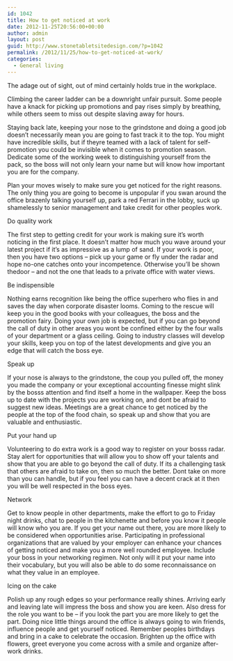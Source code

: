 ```yaml
---
id: 1042
title: How to get noticed at work
date: 2012-11-25T20:56:00+00:00
author: admin
layout: post
guid: http://www.stonetabletsitedesign.com/?p=1042
permalink: /2012/11/25/how-to-get-noticed-at-work/
categories:
  - General living
---
```

The adage out of sight, out of mind certainly holds true in the workplace.

Climbing the career ladder can be a downright unfair pursuit. Some people have a knack for picking up promotions and pay rises simply by breathing, while others seem to miss out despite slaving away for hours.

Staying back late, keeping your nose to the grindstone and doing a good job doesn&#8217;t necessarily mean you are going to fast track it to the top. You might have incredible skills, but if theyre teamed with a lack of talent for self-promotion you could be invisible when it comes to promotion season. Dedicate some of the working week to distinguishing yourself from the pack, so the boss will not only learn your name but will know how important you are for the company.

Plan your moves wisely to make sure you get noticed for the right reasons. The only thing you are going to become is unpopular if you swan around the office brazenly talking yourself up, park a red Ferrari in the lobby, suck up shamelessly to senior management and take credit for other peoples work.

Do quality work
  
The first step to getting credit for your work is making sure it’s worth noticing in the first place. It doesn’t matter how much you wave around your latest project if it’s as impressive as a lump of sand. If your work is poor, then you have two options – pick up your game or fly under the radar and hope no-one catches onto your incompetence. Otherwise you’ll be shown thedoor – and not the one that leads to a private office with water views.

Be indispensible

Nothing earns recognition like being the office superhero who flies in and saves the day when corporate disaster looms. Coming to the rescue will keep you in the good books with your colleagues, the boss and the promotion fairy. Doing your own job is expected, but if you can go beyond the call of duty in other areas you wont be confined either by the four walls of your department or a glass ceiling. Going to industry classes will develop your skills, keep you on top of the latest developments and give you an edge that will catch the boss eye.

Speak up

If your nose is always to the grindstone, the coup you pulled off, the money you made the company or your exceptional accounting finesse might slink by the bosss attention and find itself a home in the wallpaper. Keep the boss up to date with the projects you are working on, and dont be afraid to suggest new ideas. Meetings are a great chance to get noticed by the people at the top of the food chain, so speak up and show that you are valuable and enthusiastic.

Put your hand up

Volunteering to do extra work is a good way to register on your bosss radar. Stay alert for opportunities that will allow you to show off your talents and show that you are able to go beyond the call of duty. If its a challenging task that others are afraid to take on, then so much the better. Dont take on more than you can handle, but if you feel you can have a decent crack at it then you will be well respected in the boss eyes.

Network

Get to know people in other departments, make the effort to go to Friday night drinks, chat to people in the kitchenette and before you know it people will know who you are. If you get your name out there, you are more likely to be considered when opportunities arise. Participating in professional organizations that are valued by your employer can enhance your chances of getting noticed and make you a more well rounded employee. Include your boss in your networking regimen. Not only will it put your name into their vocabulary, but you will also be able to do some reconnaissance on what they value in an employee.

Icing on the cake

Polish up any rough edges so your performance really shines. Arriving early and leaving late will impress the boss and show you are keen. Also dress for the role you want to be – if you look the part you are more likely to get the part. Doing nice little things around the office is always going to win friends, influence people and get yourself noticed. Remember peoples birthdays and bring in a cake to celebrate the occasion. Brighten up the office with flowers, greet everyone you come across with a smile and organize after-work drinks.